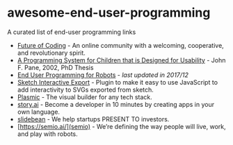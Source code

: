 # awesome-end-user-programming
A curated list of end-user programming links

- [Future of Coding](https://futureofcoding.org/) - An online community with a welcoming, cooperative, and revolutionary spirit.
- [A Programming System for Children that is Designed for Usability](https://docs.google.com/presentation/d/1yb5PmO03PX0WjwX-Br8-KeRONDEeEv7Bo_2DVa_oql4/edit?usp=sharing) -  John F. Pane, 2002, PhD Thesis
- [End User Programming for Robots](https://docs.google.com/spreadsheets/d/1rl0oc0k0RJZSLr9KGUZBfRkND4sMzNRgZ-AhTou_Yvs/edit?usp=sharing) - _last updated in 2017/12_
- [Sketch Interactive Export](https://github.com/mathisonian/sketch-interactive-export) - Plugin to make it easy to use JavaScript to add interactivity to SVGs exported from sketch. 
- [Plasmic](https://www.plasmic.app/) - The visual builder for any tech stack.
- [story.ai](https://www.story.ai/) - Become a developer in 10 minutes by creating apps in your own language.
- [slidebean](https://slidebean.com/) - We help startups PRESENT TO investors.
- [https://semio.ai/](semio) - We’re defining the way people will live, work, and play with robots.
